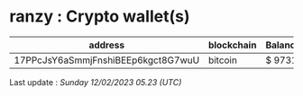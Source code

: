 # ranzy : Crypto wallet(s)

| address | blockchain | Balance |
|---|---|---|
| 17PPcJsY6aSmmjFnshiBEEp6kgct8G7wuU | bitcoin | $ 9731 |

Last update : _Sunday 12/02/2023 05.23 (UTC)_

